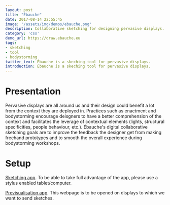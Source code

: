 ```yaml
---
layout: post
title: "Ébauche"
date: 2017-08-14 22:55:45
image: '/assets/img/demos/ebauche.png'
description: Collaborative sketching for designing pervasive displays.
category: 'css'
demo_url: https://draw.ebauche.eu
tags:
- sketching
- tool
- bodystorming
twitter_text: Ébauche is a skeching tool for pervasive displays.
introduction: Ébauche is a skeching tool for pervasive displays.
---
```


# Presentation
Pervasive displays are all around us and their design could benefit a lot from the context they are deployed in.
Practices such as enactment and bodystorming encourage deisgners to have a better comprehension of the context and facilitates the leverage of contextual elements (lights, structural specificities, people behaviour, etc.). Ébauche's digital collaborative sketching goals are to improve the feedback the designer get from making freehand prototypes and to smooth the overall experience during bodystorming workshops.

# Setup
[Sketching app](https://draw.ebauche.eu). To be able to take full advantage of the app, please use a stylus enabled tablet/computer.

[Previsualisation app](https://display.ebauche.eu). This webpage is to be opened on displays to which we want to send sketches.